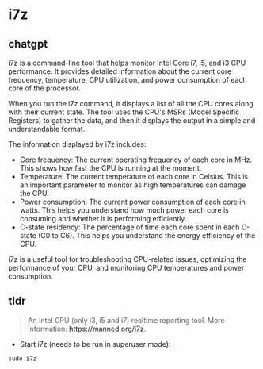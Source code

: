 # i7z 
## chatgpt 
i7z is a command-line tool that helps monitor Intel Core i7, i5, and i3 CPU performance. It provides detailed information about the current core frequency, temperature, CPU utilization, and power consumption of each core of the processor.

When you run the i7z command, it displays a list of all the CPU cores along with their current state. The tool uses the CPU's MSRs (Model Specific Registers) to gather the data, and then it displays the output in a simple and understandable format.

The information displayed by i7z includes:

- Core frequency: The current operating frequency of each core in MHz. This shows how fast the CPU is running at the moment.
- Temperature: The current temperature of each core in Celsius. This is an important parameter to monitor as high temperatures can damage the CPU.
- Power consumption: The current power consumption of each core in watts. This helps you understand how much power each core is consuming and whether it is performing efficiently.
- C-state residency: The percentage of time each core spent in each C-state (C0 to C6). This helps you understand the energy efficiency of the CPU.

i7z is a useful tool for troubleshooting CPU-related issues, optimizing the performance of your CPU, and monitoring CPU temperatures and power consumption. 

## tldr 
 
> An Intel CPU (only i3, i5 and i7) realtime reporting tool.
> More information: <https://manned.org/i7z>.

- Start i7z (needs to be run in superuser mode):

`sudo i7z`
